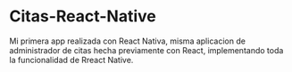 # Citas-React-Native
Mi primera app realizada con React Nativa, misma aplicacion de administrador de citas hecha previamente con React, implementando toda la funcionalidad de Rreact Native.
